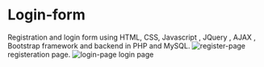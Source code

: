 # Login-form
Registration and login form using HTML, CSS, Javascript , JQuery , AJAX , Bootstrap framework and backend in PHP and MySQL.
![register-page](https://user-images.githubusercontent.com/64549960/117568527-a1cd7600-b0b8-11eb-8eb4-49ca91e7f6df.png)
registeration page.
![login-page](https://user-images.githubusercontent.com/64549960/117568541-b90c6380-b0b8-11eb-83f6-466982a6b099.PNG)
login page
